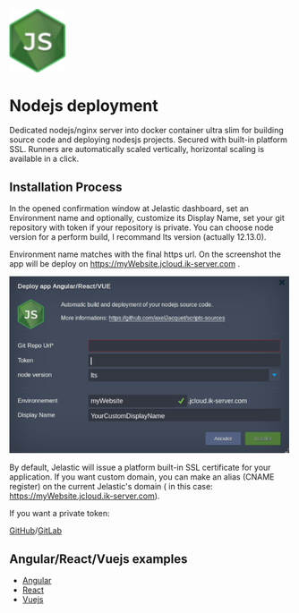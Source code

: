 <p align="left">
<img src="images/nodeJS-logo.png" width="100">
</p>

# Nodejs deployment

Dedicated nodejs/nginx server into docker container ultra slim for building source code and deploying nodesjs projects. Secured with built-in platform SSL.
Runners are automatically scaled vertically, horizontal scaling is available in a click.

## Installation Process


In the opened confirmation window at Jelastic dashboard, set an Environment name and optionally, customize its Display Name, set your git repository with token if your repository is private. You can choose node version for a perform build, I recommand lts version (actually 12.13.0).


Environment name matches with the final https url. On the screenshot the app will be deploy on https://myWebsite.jcloud.ik-server.com .

<p align="left">
<img src="images/tuto.png" width="500">
</p>

By default, Jelastic will issue a platform built-in SSL certificate for your application.
If you want custom domain, you can make an alias (CNAME register) on the current Jelastic's domain ( in this case: https://myWebsite.jcloud.ik-server.com).

If you want a private token:

[GitHub](https://github.com/jelastic-jps/git-push-deploy/wiki/GitHub-Access-Token)/[GitLab](https://github.com/jelastic-jps/git-push-deploy/wiki/GitLab-Access-Token)


## Angular/React/Vuejs examples


* [Angular](https://github.com/axelJacquet/Angular-example)
* [React](https://github.com/axelJacquet/React-example)
* [Vuejs](https://github.com/axelJacquet/Vuejs-example)
